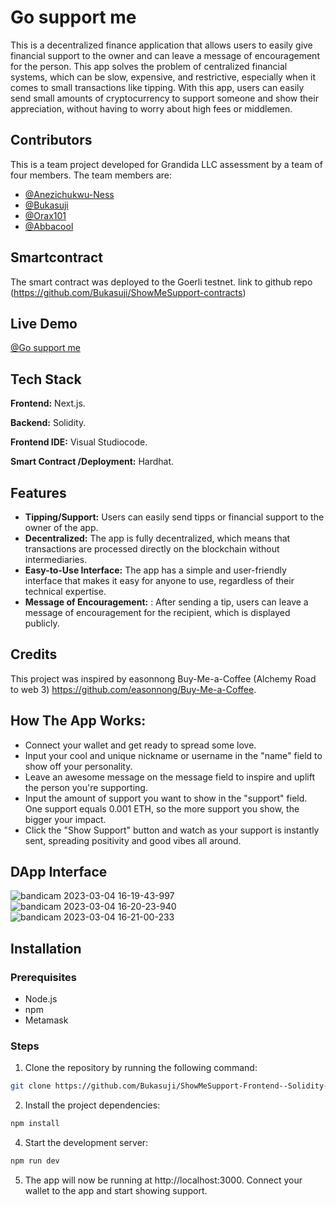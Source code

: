 

# Go support me

 This is a decentralized finance application that allows users to easily give financial support to the owner and can leave a message of encouragement for the person. This app solves the problem of centralized financial systems, which can be slow, expensive, and restrictive, especially when it comes to small transactions like tipping. With this app, users can easily send small amounts of cryptocurrency to support someone and show their appreciation, without having to worry about high fees or middlemen.
  
## Contributors
This is a team project developed for Grandida LLC assessment by a team of four members. The team members are:

- [@Anezichukwu-Ness](https://github.com/Anezichukwu-Ness)
- [@Bukasuji](https://github.com/Bukasuji)
- [@Orax101](https://github.com/Orax101)
- [@Abbacool](https://github.com/Abbacool)

## Smartcontract
The smart contract was deployed to the Goerli testnet.
link to github repo (https://github.com/Bukasuji/ShowMeSupport-contracts)
 
 ## Live Demo
 
[@Go support me](https://show-me-support-frontend-solidity-de-fi-tipping-app.vercel.app/)
 
 ## Tech Stack

**Frontend:** Next.js.  

**Backend:** Solidity.

**Frontend IDE:** Visual Studiocode. 

**Smart Contract /Deployment:** Hardhat. 




## Features
  
- **Tipping/Support:**  Users can easily send tipps or financial support to the owner of the app.
- **Decentralized:** The app is fully decentralized, which means that transactions are processed directly on the blockchain without intermediaries.
- **Easy-to-Use Interface:** The app has a simple and user-friendly interface that makes it easy for anyone to use, regardless of their technical expertise.
- **Message of Encouragement:** : After sending a tip, users can leave a message of encouragement for the recipient, which is displayed publicly.

## Credits 
This project was inspired by easonnong Buy-Me-a-Coffee (Alchemy Road to web 3)
https://github.com/easonnong/Buy-Me-a-Coffee.

## How The App Works:

- Connect your wallet and get ready to spread some love.
- Input your cool and unique nickname or username in the "name" field to show off your personality.
- Leave an awesome message on the message field to inspire and uplift the person you're supporting.
- Input the amount of support you want to show in the "support" field. One support equals 0.001 ETH, so the more support you show, the bigger your impact.
- Click the "Show Support" button and watch as your support is instantly sent, spreading positivity and good vibes all around.

 ## DApp Interface
![bandicam 2023-03-04 16-19-43-997](https://user-images.githubusercontent.com/74817012/222915502-62219b4a-e7b6-42b6-8cf9-c4d42ac7ff8c.jpg)
![bandicam 2023-03-04 16-20-23-940](https://user-images.githubusercontent.com/74817012/222915506-82f05749-33f2-4d66-939d-ab8fe909178d.jpg)
![bandicam 2023-03-04 16-21-00-233](https://user-images.githubusercontent.com/74817012/222915509-5d5f40dd-8dd9-45d3-b074-0c603fab7ac2.jpg)

## Installation
### Prerequisites
- Node.js 
- npm
- Metamask 

### Steps
1) Clone the repository by running the following command:
```bash
git clone https://github.com/Bukasuji/ShowMeSupport-Frontend--Solidity-DeFi-Tipping-app.git
```

2) Install the project dependencies:
```bash 
npm install
```

4) Start the development server:
```bash 
npm run dev
```

5) The app will now be running at http://localhost:3000. Connect your wallet to the app and start showing support.



